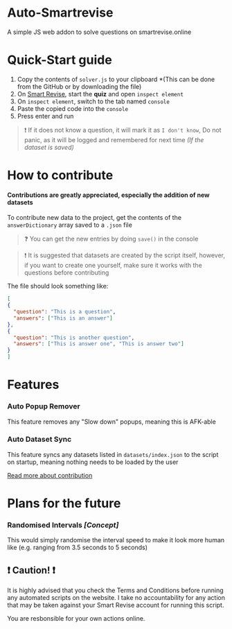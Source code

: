 # Auto-Smartrevise
A simple JS web addon to solve questions on smartrevise.online

# Quick-Start guide
1. Copy the contents of `solver.js` to your clipboard *(This can be done from the GitHub or by downloading the file)
2. On [Smart Revise](https://smartrevise.online/), start the **quiz** and open `inspect element`
3. On `inspect element`, switch to the tab named `console`
4. Paste the copied code into the `console`
5. Press enter and run

>:exclamation: If it does not know a question, it will mark it as `I don't know`, Do not panic, as it will be logged and remembered for next time *(If the dataset is saved)*

# How to contribute
#### Contributions are greatly appreciated, especially the addition of new datasets
To contribute new data to the project, get the contents of the `answerDictionary` array saved to a `.json` file <br>
>:question: You can get the new entries by doing `save()` in the console

>:exclamation: It is suggested that datasets are created by the script itself, however, if you want to create one yourself, make sure it works with the questions before contributing

The file should look something like:
```json
[
{
  "question": "This is a question",
  "answers": ["This is an answer"]
},
{
  "question": "This is another question",
  "answers": ["This is answer one", "This is answer two"]
}
]
```
# Features
### Auto Popup Remover
This feature removes any "Slow down" popups, meaning this is AFK-able

### Auto Dataset Sync
This feature syncs any datasets listed in `datasets/index.json` to the script on startup, meaning nothing needs to be loaded by the user

[Read more about contribution](#How-to-contribute)

# Plans for the future
### Randomised Intervals *[Concept]*
This would simply randomise the interval speed to make it look more human like (e.g. ranging from 3.5 seconds to 5 seconds)

## :exclamation: Caution! :exclamation:
It is highly advised that you check the Terms and Conditions before running any automated scripts on the website.
I take no accountability for any action that may be taken against your Smart Revise account for running this script.

You are resbonsible for your own actions online.
